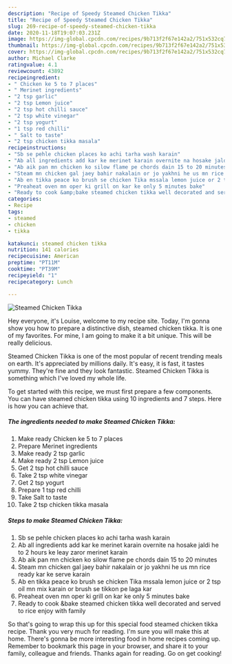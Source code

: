 ```yaml
---
description: "Recipe of Speedy Steamed Chicken Tikka"
title: "Recipe of Speedy Steamed Chicken Tikka"
slug: 269-recipe-of-speedy-steamed-chicken-tikka
date: 2020-11-18T19:07:03.231Z
image: https://img-global.cpcdn.com/recipes/9b713f2f67e142a2/751x532cq70/steamed-chicken-tikka-recipe-main-photo.jpg
thumbnail: https://img-global.cpcdn.com/recipes/9b713f2f67e142a2/751x532cq70/steamed-chicken-tikka-recipe-main-photo.jpg
cover: https://img-global.cpcdn.com/recipes/9b713f2f67e142a2/751x532cq70/steamed-chicken-tikka-recipe-main-photo.jpg
author: Michael Clarke
ratingvalue: 4.1
reviewcount: 43892
recipeingredient:
- " Chicken ke 5 to 7 places"
- " Merinet ingredients"
- "2 tsp garlic"
- "2 tsp Lemon juice"
- "2 tsp hot chilli sauce"
- "2 tsp white vinegar"
- "2 tsp yogurt"
- "1 tsp red chilli"
- " Salt to taste"
- "2 tsp chicken tikka masala"
recipeinstructions:
- "Sb se pehle chicken places ko achi tarha wash karain"
- "Ab all ingredients add kar ke merinet karain overnite na hosake jaldi he to 2 hours ke leay zaror merinet karain"
- "Ab aik pan mn chicken ko silow flame pe chords dain 15 to 20 minutes"
- "Steam mn chicken gal jaey bahir nakalain or jo yakhni he us mn rice ready kar ke serve karain"
- "Ab en tikka peace ko brush se chicken Tika mssala lemon juice or 2 tsp oil mn mix karain or brush se tikkon pe laga kar"
- "Preaheat oven mn oper ki grill on kar ke only 5 minutes bake"
- "Ready to cook &amp;bake steamed chicken tikka well decorated and served to rice enjoy with family"
categories:
- Recipe
tags:
- steamed
- chicken
- tikka

katakunci: steamed chicken tikka 
nutrition: 141 calories
recipecuisine: American
preptime: "PT11M"
cooktime: "PT39M"
recipeyield: "1"
recipecategory: Lunch

---
```



![Steamed Chicken Tikka](https://img-global.cpcdn.com/recipes/9b713f2f67e142a2/751x532cq70/steamed-chicken-tikka-recipe-main-photo.jpg)

Hey everyone, it's Louise, welcome to my recipe site. Today, I'm gonna show you how to prepare a distinctive dish, steamed chicken tikka. It is one of my favorites. For mine, I am going to make it a bit unique. This will be really delicious.



Steamed Chicken Tikka is one of the most popular of recent trending meals on earth. It's appreciated by millions daily. It's easy, it is fast, it tastes yummy. They're fine and they look fantastic. Steamed Chicken Tikka is something which I've loved my whole life.


To get started with this recipe, we must first prepare a few components. You can have steamed chicken tikka using 10 ingredients and 7 steps. Here is how you can achieve that.

<!--inarticleads1-->

##### The ingredients needed to make Steamed Chicken Tikka:

1. Make ready  Chicken ke 5 to 7 places
1. Prepare  Merinet ingredients
1. Make ready 2 tsp garlic
1. Make ready 2 tsp Lemon juice
1. Get 2 tsp hot chilli sauce
1. Take 2 tsp white vinegar
1. Get 2 tsp yogurt
1. Prepare 1 tsp red chilli
1. Take  Salt to taste
1. Take 2 tsp chicken tikka masala




<!--inarticleads2-->

##### Steps to make Steamed Chicken Tikka:

1. Sb se pehle chicken places ko achi tarha wash karain
1. Ab all ingredients add kar ke merinet karain overnite na hosake jaldi he to 2 hours ke leay zaror merinet karain
1. Ab aik pan mn chicken ko silow flame pe chords dain 15 to 20 minutes
1. Steam mn chicken gal jaey bahir nakalain or jo yakhni he us mn rice ready kar ke serve karain
1. Ab en tikka peace ko brush se chicken Tika mssala lemon juice or 2 tsp oil mn mix karain or brush se tikkon pe laga kar
1. Preaheat oven mn oper ki grill on kar ke only 5 minutes bake
1. Ready to cook &amp;bake steamed chicken tikka well decorated and served to rice enjoy with family




So that's going to wrap this up for this special food steamed chicken tikka recipe. Thank you very much for reading. I'm sure you will make this at home. There's gonna be more interesting food in home recipes coming up. Remember to bookmark this page in your browser, and share it to your family, colleague and friends. Thanks again for reading. Go on get cooking!
